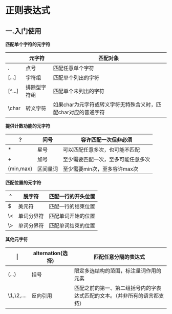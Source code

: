 # 正则表达式

## 一.入门使用

**匹配单个字符的元字符**

|        | 元字符       | 匹配对象                                                     |
| ------ | ------------ | ------------------------------------------------------------ |
| .      | 点号         | 匹配任意单个字符                                             |
| [...]  | 字符组       | 匹配单个列出的字符                                           |
| [^...] | 排除型字符组 | 匹配单个未列出的字符                                         |
| \char  | 转义字符     | 如果char为元字符或转义字符无特殊含义时，匹配char对应的普通字符 |

**提供计数功能的元字符**

| ？        | 问号     | 容许匹配一次但非必须               |
| --------- | -------- | ---------------------------------- |
| *         | 星号     | 可以匹配任意多次，也可能不匹配     |
| +         | 加号     | 至少需要匹配一次，至多可能任意多次 |
| {min,max} | 区间量词 | 至少需要min次，至多容许max次       |

**匹配位置的元字符**

| ^    | 脱字符     | 匹配一行的开头位置 |
| ---- | ---------- | ------------------ |
| $    | 美元符     | 匹配一行的结束位置 |
| \\<  | 单词分界符 | 匹配单词开始的位置 |
| \\>  | 单词分界符 | 匹配单词结束的位置 |

**其他元字符**

| \|           | alternation(选择) | 匹配任意分隔的表达式                                         |
| ------------ | ----------------- | ------------------------------------------------------------ |
| (...)        | 括号              | 限定多选结构的范围，标注量词作用的元素                       |
| \\1,\\2,.... | 反向引用          | 匹配之前的第一、第二组括号内的字表达式匹配的文本。（并非所有的语言都支持） |

